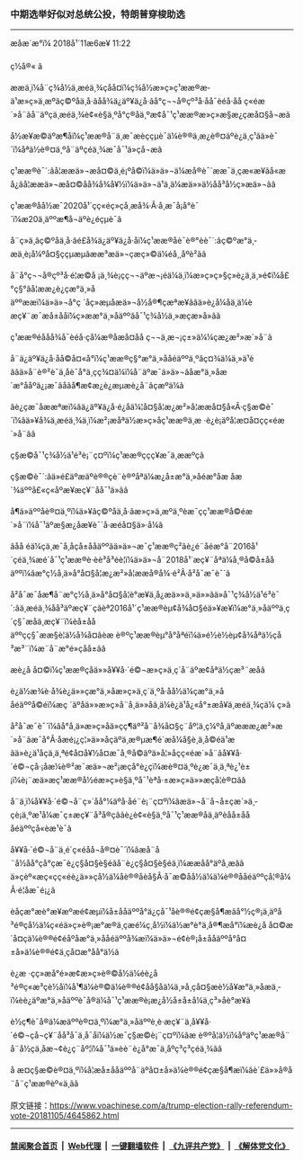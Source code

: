 ### 中期选举好似对总统公投，特朗普穿梭助选
------------------------

<div class="published">
 <span class="date" title="ä¸­å½æ¶é´">
  <time datetime="2018-11-06T11:22:00+08:00">
   æåæ´æ°ï¼ 2018å¹´11æ6æ¥ 11:22
  </time>
 </span>
</div>
<br/>
<div class="wsw">
 <span class="dateline">
  ç½å®« â
 </span>
 <p>
  ææä¸ï¼å¨ç¾å½ä¸­æéä¸¾çåå¤ï¼ç¾å½æ»ç»ç¹ææ®æ­ä¹æ»ç»ä¸æºâç©ºåä¸å·âåå¾ä¿äº¥ä¿å·ãå°ç¬¬å®çº³å·åå¯èéå·åå ç«éæ´»å¨ãå¨äºçä¸­æéä¸¾è¢«è§ä¸ºå°ç®åä¸ºæ­¢å¯¹ç¹ææ®æ»ç»æ§æ¿çæå¤§å¬æã
 </p>
 <p>
  å½æ¥æ©äºæ¶åï¼ç¹ææ®å¨ä¸æ¯æèççµè¯ä¼è®®ä¸æ¿è®¤äºè¿ä¸ç¹ãä»è¯´ï¼åªä½è®¤ä¸ºå¨äºçéä¸¾æ¯å¯¹ä»çå¬æã
 </p>
 <p>
  ç¹ææ®è¯´:âå¦ææä»¬æå¤©ä¸é¡ºå©ï¼ä»ä»¬ä¼æå®è¯´ææ¯ä¸çæ«æ¥ãå«æå¿ãå¦ææä»¬æå¤©åå¾å¾å¥½ï¼ä»ä»¬ä¹ä¸ä¼æä»»ä½åå³å½ç»æä»¬ãâ
 </p>
 <p>
  ç¹ææ®åå½­æ¯2020å¹´çç«éç»çå¸æå¾·Â·å¸æ¯å¡å°è¯´ï¼æ20ä¸äººæ¶å¬äºè¿éçµè¯ã
 </p>
 <p>
  å¨ç»ä¸âç©ºåä¸å·âé£å¾ä¿äº¥ä¿å·åï¼ç¹ææ®åè¯è®°èè¯´:âç©ºæ°ä¸­æä¸è¡å¼ºå¤§ççµæµãææ³æä»¬çæç»©ä¼éå¸¸åºè²ãâ
 </p>
 <p>
  å¨å°ç¬¬å®çº³å·é¦æ©å ¡ä¸¾è¡çç¬¬äºæ¬¡éä¼ä¸ï¼æ»ç»ç»§ç»­è¿ä¸ä¸»é¢ï¼å£°ç§°âå¦ææ¿è¿çæ°ä¸»åäººææï¼ä»ä»¬å°ç ´åç»æµåæä»¬å½å®¶çæªæ¥ãâä»è¿å¼åä¸ä¼èæç¥¨æ¯æå±ååï¼ç»ææ°ä¸»åäººâå¯¹ç¾å½ä¸»æçæ»å»âã
 </p>
 <p>
  ç¹ææ®éååå¾å¯èéå·çå¼æ®åæå¤åå ç¬¬ä¸æ¬¡ç±»ä¼¼çæ¿æ²»æ´»å¨ã
 </p>
 <p>
  å¨ä¿äº¥ä¿å·åå©å¤«å°ï¼ç¹ææ®ç§°æ°ä¸»ååéäººä¸ºâç¤¾ä¼ä¸»ä¹èâãä»å¨è®²è¯ä¸­åè¯å°ä¸çç¾¤ä¼ï¼å¨äºæ¯ä»ä»¬âåæ°ä¸»åæ´æ°ååºä¿¡æ¯âåâå¶æ­¢æ¿è¿æµæè¿å¨âçæºä¼ã
 </p>
 <p>
  âè¿çæ¯åææªæï¼âä¿äº¥ä¿å·é¿åä¼¦å¤§å­¦æ¿æ²»å­¦ææå¤§å«Â·ç§æ©è¯´ï¼âä»¥å¾ä¸­æéä¸¾ä¸­ï¼æ²¡æåªä½æ»ç»åç¹ææ®ä¸æ ·è¿è¡äºå¦æ­¤å¤çç«éæ´»å¨ãâ
 </p>
 <p>
  ç§æ©å¯¹ç¾å½ä¹é³è¡¨ç¤ºï¼ç¹ææ®çç­ç¥æ¯ä¸ææºçã
 </p>
 <p>
  ç§æ©è¯´:âä»é£äºæäºè®®çè¨è®ºåªä¼æ¿å±æ°ä¸»åéæ°åæ åæ´¾äººå£«ç«åºæ¥æç¥¨åå¯¹ä»ãâ
 </p>
 <p>
  å¶ä»äººåè®¤ä¸ºï¼ä»¥âç©ºåä¸å·âæ»ç»ä¸æºä¸ºèæ¯çç¹ææ®å©éæ´»å¨ï¼å¯¹äºæ§æ¿åæ¥è¯´å·æéå¤§ä»·å¼ã
 </p>
 <p>
  âåå éä¼çä¸æ¯å¸åçå±ååäººãä»ä»¬æ¯ç¹ææ®ç²ãè¿é¨åéæ°å¨2016å¹´çéä¸¾æé´å¯¹ç¹ææ®è·èè³å³éè¦ï¼ä»ä»¬å¨2018å¹´æç¥¨åªä¼å¸®å©å±ååäººï¼âæ°ç½å¸ä»å°å¤§å­¦æ¿æ²»å­¦ææå®å¾·é²Â·å²å¯æ¯è¯´ã
 </p>
 <p>
  å²å¯æ¯åæ¶å¨æ°ç½å¸ä»å°å¤§å­¦è°æ¥ä¸­å¿æä»»ä¸»ä»»ãä»å¯¹ç¾å½ä¹é³è¯´:âä¸­æéä¸¾åå³äºæç¥¨çãèª2016å¹´ç¹ææ®èµ¢å¾å¤§éä»¥æ¥ï¼æ°ä¸»åäººä¸ç´ç§¯æåä¸æç¥¨ï¼èå±ååäººçç§¯ææ§è¦ä½å¾å¤ãèæ è®ºç¹ææ®èµ°å°åªéï¼ä»é½è½èµ¢å¾åªä½çå³æ³¨ï¼æ¨å¨æ°é»çåå±ãâ
 </p>
 <p>
  æè¿å å¤©ï¼ç¹ææ®çåä»»å¥¥å·´é©¬æ»ç»ä¸ç´å¨äºæ¢åªä½çæ³¨æåã
 </p>
 <p>
  è¿ä½æ¾è·å¾è¿ä»»çæ°ä¸»åæ»ç»ä¸ç´ä¸ºå·åå½ä¼çæ°ä¸»ååéäººå©éï¼æç ´äºåä»»æ»ç»å¨å¸ä»»åä¸ä¼è¿ä¹å¿«å°±æå¥ä¸­æéä¸¾çä¼ ç»ã
 </p>
 <p>
  å²å¯æ¯è¯´ï¼âå°å¸ä»æ»ç»åä»çç¶äº²å¨å¾å¤§ç¨åº¦ä¸ç¼ºå¸­äºæææ¿æ²»æ´»å¨ãæ¯å°Â·åæé¡¿ç¦»ä»»åç­äºä¸æ®µæ¶é´æå¼å§è¸ä¸å©éä¹æãä»è¿ä¹åçä¸ä¸ªé¢å¤å¥½å¤æ¯å¸®å©äºä»å¦»å­çç«éæ´»å¨ãå¥¥å·´é©¬çå·¡åæ¼è®²æ¯æä»¬æ²¡æçå°è¿çï¼æè®¤ä¸ºè¿æ¯ä¸ä¸ªè¿¹è±¡ï¼è¡¨æä»æç¹ææ®å½éæ»ç»è§ä¸ºå¯¹èªå·±æ»ç»ä»»æçå¦è®¤ãâ
 </p>
 <p>
  å¨ä¸ï¼å¥¥å·´é©¬å¨ç»´åå°¼äºå·åé¨è¡¨ç¤ºï¼âæä»¬å¨å¬å±çæ´»ä¸­çè¡ä¸ºæ¹å¼æ¯ç±æç¥¨å³å®çâãè¿è¢«è§ä¸ºå¯¹ç¹ææ®åä¸äºèåå±åååéäººçå«èæ¹è¯ã
 </p>
 <p>
  å¥¥å·´é©¬å¨ä¸é´ç«éåå¬å®¤è¯´ï¼âæå¨å¨å½åå°çå°çæ¯è¿ç§å¤§è§éãå¨è¿ç§å¤§è§éä¸­ï¼ææåå°äºå¸æãâ ä»çèº«æç«çç«éè¿ä»»çå½ä¼åè®®åèå§Â·å¯æ©åå½ä¼ä¼è®®ååéäººçå¦®å¼Â·é¦åæ¯é¡¿ã
 </p>
 <p>
  èåçæ°æè°æ¥æºæé¢æµï¼å±ååäººå°ä¿çå¯¹åè®®é¢çæ§å¶æãå°½ç®¡ä¸äºå³é®çå½ä¼ç«éä»ç»è®¡æ°æ®ä¸çæé¼ç¸å½ï¼ä½æ°è°ä¸å®¶æå°ï¼æè¿å å¤©æ´å¤çä¼è®®é¢éåºåæ°ä¸»ååéäººå¾æï¼ä»ä»¬é¢è®¡å±ååäººå°å¤±å»ä¼è®®é¢ä¸­çå¤æ°åå°ä½ã
 </p>
 <p>
  è¿æ ·çç»æå°é»æ­¢æ»ç»è®©å½ä¼éè¿å³é®ç«æ³çè½åï¼å¹¶ä¼è®©ä¼è®®é¢åå§åä¼ä¸»å¸­çå¤§æè½å¥æ°ä¸»åæä¸­ï¼èè¿äºæ°ä¸»åäººè¯å®ä¼å¯¹ç¹ææ®è¡æ¿å½å±å±å¼ä¸ç³»åè°æ¥ã
 </p>
 <p>
  è½ç¶è¯å®ä¼æäººè®¤ä¸ºï¼æ°ä¸»åäººè¸è·æç¥¨ä¸å¥¥å·´é©¬çå¬ç¥¨åå³å¯ä¸å¯åï¼ä½æ¯ç§æ©è¡¨ç¤ºï¼âæ è®ºå¦ä½ï¼åºäºç¹ææ®å¨å¨å½çä¸åæ¬¢è¿ç¨åº¦ï¼å¯¹ä»èè¨è¿å°æ¯ä¸åºç³ç³çéä¸¾ãâ
 </p>
 <p>
  å æ­¤ç§æ©è®¤ä¸ºï¼å¦æå±ååäººå¨äºå¤±å»ä¼è®®é¢çæ§å¶æï¼âè´£ä»»å®å¨å¨ç¹ææ®èº«ä¸ãâ
 </p>
 <p>
 </p>
</div>

原文链接：https://www.voachinese.com/a/trump-election-rally-referendum-vote-20181105/4645862.html


------------------------
#### [禁闻聚合首页](https://github.com/gfw-breaker/banned-news/blob/master/README.md) &nbsp;|&nbsp; [Web代理](https://github.com/gfw-breaker/open-proxy/blob/master/README.md) &nbsp;|&nbsp;  [一键翻墙软件](https://github.com/gfw-breaker/nogfw/blob/master/README.md) &nbsp;|&nbsp; [《九评共产党》](https://github.com/gfw-breaker/9ping.md/blob/master/README.md#九评之一评共产党是什么) &nbsp;|&nbsp; [《解体党文化》](https://github.com/gfw-breaker/jtdwh.md/blob/master/README.md#绪论)